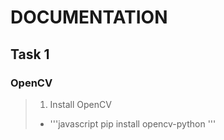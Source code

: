 # DOCUMENTATION
## Task 1
### OpenCV

> 1. Install OpenCV
> - '''javascript
pip install opencv-python
'''
